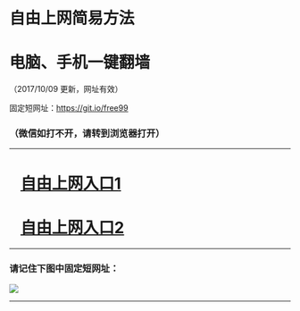 ﻿# 自由上网简易方法

# 电脑、手机一键翻墙

（2017/10/09 更新，网址有效）

固定短网址：https://git.io/free99

### （微信如打不开，请转到浏览器打开）


***





# &nbsp;&nbsp; <a href="http://ft820717925.fwq-tz-1001.info/fwqtz01.html?t=100900110828 " target="_blank">自由上网入口1</a>
# &nbsp;&nbsp; <a href="http://ft863621076.fwq-tz-1002.info/fwqtz02.html?t=10090014080 " target="_blank">自由上网入口2</a>
***

### 请记住下图中固定短网址：

<img src="https://s3-us-west-2.amazonaws.com/fwq-1001/yjfq-20170905okok.png" /> 


***

